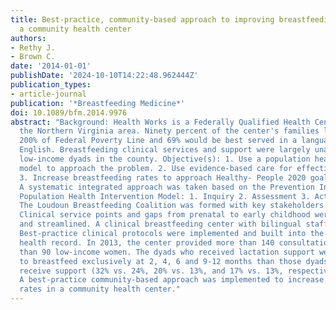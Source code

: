 ```yaml
---
title: Best-practice, community-based approach to improving breastfeeding rates in
  a community health center
authors:
- Rethy J.
- Brown C.
date: '2014-01-01'
publishDate: '2024-10-10T14:22:48.962444Z'
publication_types:
- article-journal
publication: '*Breastfeeding Medicine*'
doi: 10.1089/bfm.2014.9976
abstract: "Background: Health Works is a Federally Qualified Health Center serving
  the Northern Virginia area. Ninety percent of the center's families live within
  200% of Federal Poverty Line and 69% would be best served in a language other than
  English. Breastfeeding clinical services and support were largely unavailable for
  low-income dyads in the county. Objective(s): 1. Use a population health intervention
  model to approach the problem. 2. Use evidence-based care for effective practice.
  3. Increase breastfeeding rates to approach Healthy- People 2020 goals. Materials/Methods:
  A systematic integrated approach was taken based on the Prevention Institute's Clinical/Community
  Population Health Intervention Model: 1. Inquiry 2. Assessment 3. Action. Result(s):
  The Loudoun Breastfeeding Coalition was formed with key stakeholders from the community.
  Clinical service points and gaps from prenatal to early childhood were analyzed
  and streamlined. A clinical breastfeeding center with bilingual staff was established.
  Best-practice clinical protocols were implemented and built into the electronic
  health record. In 2013, the center provided more than 140 consultations to more
  than 90 low-income women. The dyads who received lactation support were more likely
  to breastfeed exclusively at 2, 4, 6 and 9-12 months than those dyads who did not
  receive support (32% vs. 24%, 20% vs. 13%, and 17% vs. 13%, respectively). Conclusion(s):
  A best-practice community-based approach was implemented to increase breastfeeding
  rates in a community health center."
---
```

